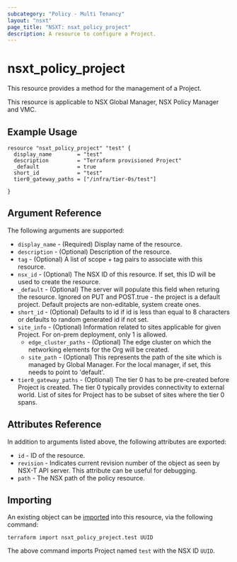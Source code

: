 ```yaml
---
subcategory: "Policy - Multi Tenancy"
layout: "nsxt"
page_title: "NSXT: nsxt_policy_project"
description: A resource to configure a Project.
---
```


# nsxt_policy_project

This resource provides a method for the management of a Project.

This resource is applicable to NSX Global Manager, NSX Policy Manager and VMC.

## Example Usage

```hcl
resource "nsxt_policy_project" "test" {
  display_name        = "test"
  description         = "Terraform provisioned Project"
  _default            = true
  short_id            = "test"
  tier0_gateway_paths = ["/infra/tier-0s/test"]

}
```

## Argument Reference

The following arguments are supported:

* `display_name` - (Required) Display name of the resource.
* `description` - (Optional) Description of the resource.
* `tag` - (Optional) A list of scope + tag pairs to associate with this resource.
* `nsx_id` - (Optional) The NSX ID of this resource. If set, this ID will be used to create the resource.
* `_default` - (Optional) The server will populate this field when returing the resource. Ignored on PUT and POST.true - the project is a default project. Default projects are non-editable, system create ones.
* `short_id` - (Optional) Defaults to id if id is less than equal to 8 characters or defaults to random generated id if not set.
* `site_info` - (Optional) Information related to sites applicable for given Project. For on-prem deployment, only 1 is allowed.
  * `edge_cluster_paths` - (Optional) The edge cluster on which the networking elements for the Org will be created.
  * `site_path` - (Optional) This represents the path of the site which is managed by Global Manager. For the local manager, if set, this needs to point to 'default'.
* `tier0_gateway_paths` - (Optional) The tier 0 has to be pre-created before Project is created. The tier 0 typically provides connectivity to external world. List of sites for Project has to be subset of sites where the tier 0 spans.


## Attributes Reference

In addition to arguments listed above, the following attributes are exported:

* `id` - ID of the resource.
* `revision` - Indicates current revision number of the object as seen by NSX-T API server. This attribute can be useful for debugging.
* `path` - The NSX path of the policy resource.

## Importing

An existing object can be [imported][docs-import] into this resource, via the following command:

[docs-import]: https://www.terraform.io/cli/import

```
terraform import nsxt_policy_project.test UUID
```

The above command imports Project named `test` with the NSX ID `UUID`.
